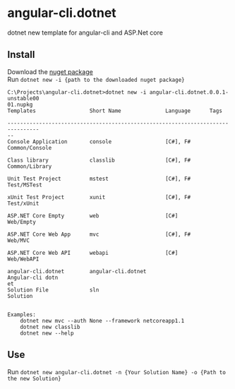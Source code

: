 # angular-cli.dotnet
dotnet new template for angular-cli and ASP.Net core 
## Install
Download the [nuget package](https://github.com/aguacongas/angular-cli.dotnet/raw/master/angular-cli.dotnet.0.0.1-unstable0001.nupkg)  
Run `dotnet new -i {path to the downloaded nuget package}`
```
C:\Projects\angular-cli.dotnet>dotnet new -i angular-cli.dotnet.0.0.1-unstable00
01.nupkg
Templates                 Short Name              Language      Tags

--------------------------------------------------------------------------------
--
Console Application       console                 [C#], F#      Common/Console

Class library             classlib                [C#], F#      Common/Library

Unit Test Project         mstest                  [C#], F#      Test/MSTest

xUnit Test Project        xunit                   [C#], F#      Test/xUnit

ASP.NET Core Empty        web                     [C#]          Web/Empty

ASP.NET Core Web App      mvc                     [C#], F#      Web/MVC

ASP.NET Core Web API      webapi                  [C#]          Web/WebAPI

angular-cli.dotnet        angular-cli.dotnet                    Angular-cli dotn
et
Solution File             sln                                   Solution


Examples:
    dotnet new mvc --auth None --framework netcoreapp1.1
    dotnet new classlib
    dotnet new --help
```
## Use
Run `dotnet new angular-cli.dotnet -n {Your Solution Name} -o {Path to the new Solution}`
